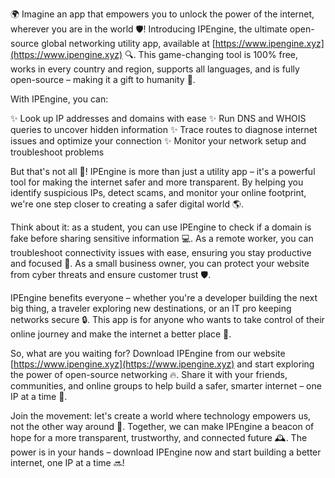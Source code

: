 🌍 Imagine an app that empowers you to unlock the power of the internet, wherever you are in the world 🛡️! Introducing IPEngine, the ultimate open-source global networking utility app, available at [https://www.ipengine.xyz](https://www.ipengine.xyz) 🔍. This game-changing tool is 100% free, works in every country and region, supports all languages, and is fully open-source – making it a gift to humanity 📡.

With IPEngine, you can:

✨ Look up IP addresses and domains with ease
✨ Run DNS and WHOIS queries to uncover hidden information
✨ Trace routes to diagnose internet issues and optimize your connection
✨ Monitor your network setup and troubleshoot problems

But that's not all 🚀! IPEngine is more than just a utility app – it's a powerful tool for making the internet safer and more transparent. By helping you identify suspicious IPs, detect scams, and monitor your online footprint, we're one step closer to creating a safer digital world 🌎.

Think about it: as a student, you can use IPEngine to check if a domain is fake before sharing sensitive information 💻. As a remote worker, you can troubleshoot connectivity issues with ease, ensuring you stay productive and focused 🏢. As a small business owner, you can protect your website from cyber threats and ensure customer trust 🛡️.

IPEngine benefits everyone – whether you're a developer building the next big thing, a traveler exploring new destinations, or an IT pro keeping networks secure 🔒. This app is for anyone who wants to take control of their online journey and make the internet a better place 🌟.

So, what are you waiting for? Download IPEngine from our website [https://www.ipengine.xyz](https://www.ipengine.xyz) and start exploring the power of open-source networking 🔥. Share it with your friends, communities, and online groups to help build a safer, smarter internet – one IP at a time 💪.

Join the movement: let's create a world where technology empowers us, not the other way around 🌈. Together, we can make IPEngine a beacon of hope for a more transparent, trustworthy, and connected future 🕰️. The power is in your hands – download IPEngine now and start building a better internet, one IP at a time 🔜!